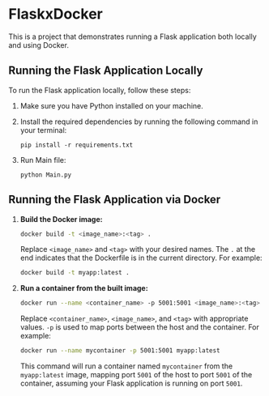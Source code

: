 # FlaskxDocker

This is a project that demonstrates running a Flask application both locally and using Docker.

## Running the Flask Application Locally

To run the Flask application locally, follow these steps:

1. Make sure you have Python installed on your machine.
2. Install the required dependencies by running the following command in your terminal:

   ```shell
   pip install -r requirements.txt
2. Run Main file:

   ```shell
   python Main.py
## Running the Flask Application via Docker

1. **Build the Docker image:**

    ```bash
    docker build -t <image_name>:<tag> .
    ```

    Replace `<image_name>` and `<tag>` with your desired names. The `.` at the end indicates that the Dockerfile is in the current directory. For example:

    ```bash
    docker build -t myapp:latest .
    ```

2. **Run a container from the built image:**

    ```bash
    docker run --name <container_name> -p 5001:5001 <image_name>:<tag>
    ```

    Replace `<container_name>`, `<image_name>`, and `<tag>` with appropriate values. `-p` is used to map ports between the host and the container. For example:

    ```bash
    docker run --name mycontainer -p 5001:5001 myapp:latest
    ```

    This command will run a container named `mycontainer` from the `myapp:latest` image, mapping port `5001` of the host to port `5001` of the container, assuming your Flask application is running on port `5001`.